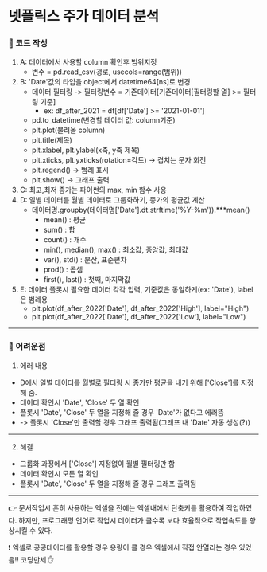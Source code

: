 # 넷플릭스 주가 데이터 분석

### :rabbit: 코드 작성

1. A: 데이터에서 사용할 column 확인후 범위지정
    - 변수 = pd.read_csv(경로, usecols=range(범위))
2. B: 'Date'값의 타입을 object에서 datetime64[ns]로 변경
    - 데이터 필터링 -> 필터링변수 = 기존데이터[기존데이터[필터링할 열] >= 필터링 기준]
        - ex: df_after_2021 = df[df['Date'] >= '2021-01-01']
    - pd.to_datetime(변경할 데이터 값: column기준)
    - plt.plot(불러올 column)
    - plt.title(제목)
    - plt.xlabel, plt.ylabel(x축, y축 제목)
    - plt.xticks, plt.yxticks(rotation=각도) -> 겹치는 문자 회전
    - plt.regend() -> 범례 표시
    - plt.show() -> 그래프 출력
3. C: 최고,최저 종가는 파이썬의 max, min 함수 사용
4. D: 일별 데이터를 월별 데이터로 그룹화하기, 종가의 평균값 계산
    - 데이터명.groupby(데이터명['Date'].dt.strftime('%Y-%m')).***mean()
        - mean() : 평균
        - sum() : 합
        - count() : 개수
        - min(), median(), max() : 최소값, 중앙값, 최대값
        - var(), std() : 분산, 표준편차
        - prod() : 곱셈
        - first(), last() : 첫째, 마지막값
5. E: 데이터 플롯시 필요한 데이터 각각 입력, 기준값은 동일하게(ex: 'Date'), label은 범례용
    - plt.plot(df_after_2022['Date'], df_after_2022['High'], label="High")
    - plt.plot(df_after_2022['Date'], df_after_2022['Low'], label="Low")
---
### :dizzy: 어려운점

1. 에러 내용
- D에서 일별 데이터를 월별로 필터링 시 종가만 평균을 내기 위해 ['Close']를 지정해 줌.
- 데이터 확인시 'Date', 'Close' 두 열 확인
- 플롯시 'Date', 'Close' 두 열을 지정해 줄 경우 'Date'가 없다고 에러뜸
- -> 플롯시 'Close'만 출력할 경우 그래프 출력됨(그래프 내 'Date' 자동 생성(?))
---
2. 해결
- 그룹화 과정에서 ['Close'] 지정없이 월별 필터링만 함
- 데이터 확인시 모든 열 확인
- 플롯시 'Date', 'Close' 두 열을 지정해 줄 경우 그래프 출력됨
---
:point_right: 문서작업시 흔히 사용하는 엑셀을 전에는 엑셀내에서 단축키를 활용하여 작업하였다. 하지만, 프로그래밍 언어로 작업시 데이터가 클수록 보다 효율적으로 작업속도를 향상시킬 수 있다.

:exclamation: 엑셀로 공공데이터를 활용할 경우 용량이 클 경우 엑셀에서 직접 안열리는 경우 있었음!! 코딩만세 :hand: